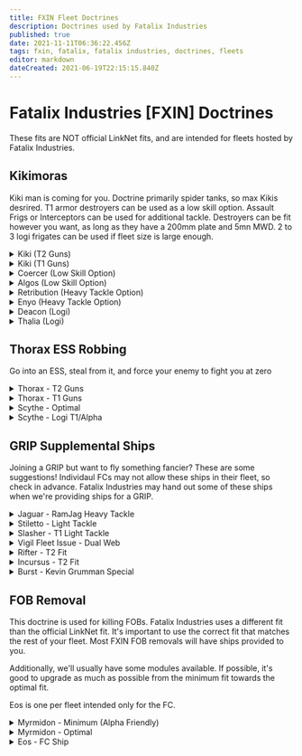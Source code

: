 ```yaml
---
title: FXIN Fleet Doctrines
description: Doctrines used by Fatalix Industries
published: true
date: 2021-11-11T06:36:22.456Z
tags: fxin, fatalix, fatalix industries, doctrines, fleets
editor: markdown
dateCreated: 2021-06-19T22:15:15.840Z
---
```


# Fatalix Industries [FXIN] Doctrines
These fits are NOT official LinkNet fits, and are intended for fleets hosted by Fatalix Industries.

## Kikimoras
Kiki man is coming for you. Doctrine primarily spider tanks, so max Kikis desrired. T1 armor destroyers can be used as a low skill option. Assault Frigs or Interceptors can be used for additional tackle.
Destroyers can be fit however you want, as long as they have a 200mm plate and 5mn MWD. 
2 to 3 logi frigates can be used if fleet size is large enough.
<details>
  <summary>Kiki (T2 Guns)</summary>
[Kikimora, Kiki FXIN Spider]

Reactive Armor Hardener
Multispectrum Energized Membrane II
Entropic Radiation Sink II
Federation Navy 200mm Steel Plates

Small Capacitor Booster II, Navy Cap Booster 200
Initiated Compact Warp Disruptor
5MN Y-T8 Compact Microwarpdrive

Light Entropic Disintegrator II, Tetryon Exotic Plasma S
Small Coaxial Compact Remote Armor Repairer

Small Trimark Armor Pump II
Small Trimark Armor Pump II
Small Explosive Armor Reinforcer I


Mystic S x500
Occult S x500
Nanite Repair Paste x50
Navy Cap Booster 200 x30
Baryon Exotic Plasma S x500
X5 Enduring Stasis Webifier x1
J5b Enduring Warp Scrambler x1

</details>

<details>
  <summary> Kiki (T1 Guns) </summary>
[Kikimora, Kiki FXIN Spider T1]

Reactive Armor Hardener
Multispectrum Energized Membrane II
Entropic Radiation Sink II
Federation Navy 200mm Steel Plates

Small Capacitor Booster II, Navy Cap Booster 200
Initiated Compact Warp Disruptor
5MN Y-T8 Compact Microwarpdrive

Light Scoped Entropic Disintegrator
Small Coaxial Compact Remote Armor Repairer

Small Trimark Armor Pump II
Small Trimark Armor Pump II
Small Explosive Armor Reinforcer I


Navy Cap Booster 200 x30
Baryon Exotic Plasma S x1000
Tetryon Exotic Plasma S x1000
Nanite Repair Paste x50
X5 Enduring Stasis Webifier x1
J5b Enduring Warp Scrambler x1
</details>

<details>
  <summary> Coercer (Low Skill Option) </summary>
[Coercer, Coercer Kiki Fleet]

Damage Control I
Mark I Compact Reactor Control Unit
200mm Rolled Tungsten Compact Plates

5MN Cold-Gas Enduring Microwarpdrive
Small F-RX Compact Capacitor Booster, Cap Booster 200

Small Focused Anode Particle Stream I, Imperial Navy Multifrequency S
Small Focused Anode Particle Stream I, Imperial Navy Multifrequency S
Small Focused Anode Particle Stream I, Imperial Navy Multifrequency S
Small Focused Anode Particle Stream I, Imperial Navy Multifrequency S
Small Focused Anode Particle Stream I, Imperial Navy Multifrequency S
Small Focused Anode Particle Stream I, Imperial Navy Multifrequency S
Small Focused Anode Particle Stream I, Imperial Navy Multifrequency S
Small Focused Anode Particle Stream I, Imperial Navy Multifrequency S

Small Capacitor Control Circuit I
Small Auxiliary Thrusters I
Small Ancillary Current Router I


Cap Booster 200 x30
Imperial Navy Microwave S x8
Standard S x8
</details>
<details>
 <summary> 
Algos (Low Skill Option)</summary>
[Algos, Algos PVP RR Newbro]

200mm Crystalline Carbonide Restrained Plates
Damage Control II
Overdrive Injector System II

5MN Cold-Gas Enduring Microwarpdrive
Drone Navigation Computer I
Small F-RX Compact Capacitor Booster, Cap Booster 200

Small I-ax Enduring Remote Armor Repairer
Small I-ax Enduring Remote Armor Repairer
Small I-ax Enduring Remote Armor Repairer
150mm Light 'Scout' Autocannon I, Carbonized Lead S
150mm Light 'Scout' Autocannon I, Carbonized Lead S
150mm Light 'Scout' Autocannon I, Carbonized Lead S

Small Explosive Armor Reinforcer I
Small Polycarbon Engine Housing I
Small Auxiliary Thrusters I


Hammerhead II x2
Hobgoblin II x3


Cap Booster 200 x32
Carbonized Lead S x480
Depleted Uranium S x480
EMP S x480
</details>
<details>
  <summary> 
Retribution (Heavy Tackle Option)</summary>
[Retribution, Retribution]
400mm Rolled Tungsten Compact Plates
EFFA Compact Assault Damage Control
Multispectrum Coating II
Multispectrum Coating II
Heat Sink II

Faint Epsilon Scoped Warp Scrambler
5MN Quad LiF Restrained Microwarpdrive

Dual Light Beam Laser II
Dual Light Beam Laser II
Dual Light Beam Laser II
Dual Light Beam Laser II
Small Energy Neutralizer II

Small Ancillary Current Router II
Small Thermal Armor Reinforcer I

Aurora S x4
Nanite Repair Paste x50
Gleam S x4
Imperial Navy Multifrequency S x4
</details>
<details>
  <summary> Enyo (Heavy Tackle Option)</summary>
[Enyo, Enyo]

400mm Rolled Tungsten Compact Plates
Magnetic Field Stabilizer II
Assault Damage Control II
Multispectrum Coating II

Initiated Compact Warp Scrambler
5MN Quad LiF Restrained Microwarpdrive
Fleeting Compact Stasis Webifier

Light Electron Blaster II
Light Electron Blaster II
Light Electron Blaster II
Light Electron Blaster II

Small Explosive Armor Reinforcer II
Small Trimark Armor Pump I


Hobgoblin II x1

Nanite Repair Paste x50
Void S x2000
Null S x1000
Caldari Navy Antimatter Charge S x1000
</details>
<details>
<summary>Deacon (Logi)</summary>
[Deacon, Deacon]

400mm Steel Plates II
Multispectrum Energized Membrane II
Micro Auxiliary Power Core II
Multispectrum Coating II
Damage Control II

5MN Quad LiF Restrained Microwarpdrive
Small F-RX Compact Capacitor Booster

Small Remote Armor Repairer II
Small Remote Armor Repairer II
Small Remote Armor Repairer II

Small Trimark Armor Pump II
Small Trimark Armor Pump II


Navy Cap Booster 400 x19
Nanite Repair Paste x40
Agency 'Overclocker' SB5 Dose II x1
Standard Mindflood Booster x1
</details>
<details>
<summary>Thalia (Logi)</summary>
[Thalia, Thalia MWD Fleet Null]

Explosive Energized Membrane II
400mm Rolled Tungsten Compact Plates
Multispectrum Energized Membrane II
Damage Control II

F-90 Compact Sensor Booster, Scan Resolution Script
Small Capacitor Booster II, Navy Cap Booster 400
5MN Y-T8 Compact Microwarpdrive

Small Remote Armor Repairer II
Small Remote Armor Repairer II
Small Solace Scoped Remote Armor Repairer

Small Trimark Armor Pump II
Small Ancillary Current Router I


Light Hull Maintenance Bot I x1


Navy Cap Booster 400 x20
Agency 'Overclocker' SB3 Dose I x1
Standard Mindflood Booster x1
</details>

## Thorax ESS Robbing
Go into an ESS, steal from it, and force your enemy to fight you at zero
<details>
  <summary>Thorax - T2 Guns</summary>
[Thorax, ESS Thorax]

Magnetic Field Stabilizer II
Magnetic Field Stabilizer II
Magnetic Field Stabilizer II
Damage Control II
Reactor Control Unit II

10MN Afterburner II
Large Shield Extender II
Large Shield Extender II
Stasis Webifier II

Heavy Neutron Blaster II
Heavy Neutron Blaster II
Heavy Neutron Blaster II
Heavy Neutron Blaster II
Heavy Neutron Blaster II

Medium Core Defense Field Extender I
Medium Core Defense Field Extender I
Medium Polycarbon Engine Housing I


Hobgoblin II x5
Hornet EC-300 x5


Null M x600
Void M x600
Caldari Navy Antimatter Charge M x600
Warp Disruptor II x1
Warp Scrambler II x1
</details>
<details>
  <summary> Thorax - T1 Guns</summary>
[Thorax, ESS Thorax T1]

Magnetic Field Stabilizer II
Magnetic Field Stabilizer II
Magnetic Field Stabilizer II
Damage Control II
Reactor Control Unit II

10MN Afterburner II
Large Shield Extender II
Large Shield Extender II
Stasis Webifier II

Modal Neutron Particle Accelerator I
Modal Neutron Particle Accelerator I
Modal Neutron Particle Accelerator I
Modal Neutron Particle Accelerator I, Antimatter Charge M
Modal Neutron Particle Accelerator I

Medium Core Defense Field Extender I
Medium Core Defense Field Extender I
Medium Polycarbon Engine Housing I

Hobgoblin I x5
Hornet EC-300 x5

Caldari Navy Antimatter Charge M x600
Warp Disruptor II x1
Warp Scrambler II x1
</details>
<details>
  <summary>Scythe - Optimal</summary>
[Scythe, AB Scythe Optimal]

Capacitor Power Relay II
Capacitor Power Relay II
Capacitor Power Relay II
Capacitor Power Relay II
Damage Control II

10MN Monopropellant Enduring Afterburner
Multispectrum Shield Hardener II
Multispectrum Shield Hardener II
Cap Recharger II
Large F-S9 Regolith Compact Shield Extender

Medium S95a Scoped Remote Shield Booster
Medium S95a Scoped Remote Shield Booster
Medium S95a Scoped Remote Shield Booster

Medium EM Shield Reinforcer I
Medium Core Defense Field Extender I
Medium Processor Overclocking Unit I

Acolyte II x4
Hornet EC-300 x5

Nanite Repair Paste x25
</details>
<details>
  <summary>Scythe - Logi T1/Alpha</summary>
[Scythe, AB Scythe Alpha]
  
IFFA Compact Damage Control
Type-D Restrained Capacitor Power Relay
Type-D Restrained Capacitor Power Relay
Type-D Restrained Capacitor Power Relay
Type-D Restrained Capacitor Power Relay

10MN Monopropellant Enduring Afterburner
Eutectic Compact Cap Recharger
Large F-S9 Regolith Compact Shield Extender
Compact Multispectrum Shield Hardener
Compact Multispectrum Shield Hardener

Medium S95a Scoped Remote Shield Booster
Medium S95a Scoped Remote Shield Booster
Medium S95a Scoped Remote Shield Booster

Medium EM Shield Reinforcer I
Medium Core Defense Field Extender I
Medium Core Defense Field Extender I

Acolyte I x9

Nanite Repair Paste x25
</details>


## GRIP Supplemental Ships
Joining a GRIP but want to fly something fancier? These are some suggestions! Individaul FCs may not allow these ships in their fleet, so check in advance. Fatalix Industries may hand out some of these ships when we're providing ships for a GRIP.
<details>
  <summary>Jaguar - RamJag Heavy Tackle</summary>
[Jaguar, Jaguar Heavy Tackle]

Assault Damage Control II
Nanofiber Internal Structure II
Nanofiber Internal Structure II

5MN Y-T8 Compact Microwarpdrive
Republic Fleet Medium Shield Extender
Medium Ancillary Shield Booster, Navy Cap Booster 50
Warp Scrambler II
Compact Explosive Shield Amplifier

Rocket Launcher II, Inferno Rage Rocket
Rocket Launcher II, Inferno Rage Rocket
[Empty High slot]
[Empty High slot]

Small Kinetic Shield Reinforcer II
Small Ancillary Current Router II

Hobgoblin II x4

Inferno Rage Rocket x400
Mjolnir Rage Rocket x400
Nova Rage Rocket x400
Scourge Rage Rocket x400
Navy Cap Booster 50 x50
Nanite Repair Paste x50
Caldari Navy Inferno Rocket x400
Caldari Navy Mjolnir Rocket x550
Caldari Navy Nova Rocket x400
Caldari Navy Scourge Rocket x400
</details>
<details>
  <summary>Stiletto - Light Tackle</summary>
[Stiletto, Fleet Light Tackle]

F-89 Compact Signal Amplifier
Overdrive Injector System II
Small Ancillary Armor Repairer

5MN Quad LiF Restrained Microwarpdrive
Faint Epsilon Scoped Warp Scrambler
Warp Disruptor II
Fleeting Compact Stasis Webifier

Small Ghoul Compact Energy Nosferatu
[Empty High slot]
Interdiction Nullifier I

Small Hyperspatial Velocity Optimizer II
Small Polycarbon Engine Housing II

Nanite Repair Paste x150  
  </details>
  <details>
  <summary>Slasher - T1 Light Tackle</summary>
[Slasher, Slasher Tackle Alpha]

Damage Control I
Type-D Restrained Nanofiber Structure

5MN Y-T8 Compact Microwarpdrive
Faint Scoped Warp Disruptor
Medium Azeotropic Restrained Shield Extender
Stasis Webifier I

125mm Gatling AutoCannon I
125mm Gatling AutoCannon I
125mm Gatling AutoCannon I
[Empty High slot]

Small Core Defense Field Extender I
Small Core Defense Field Extender I
Small Core Defense Field Extender I

Phased Plasma S x600
Republic Fleet Phased Plasma S x1000
J5b Enduring Warp Scrambler x1
  </details>
<details>
  <summary>Vigil Fleet Issue - Dual Web</summary>
[Vigil Fleet Issue, Vigil Fleet GRIP]

Damage Control II
Nanofiber Internal Structure II
Ballistic Control System II

5MN Y-T8 Compact Microwarpdrive
Medium Azeotropic Restrained Shield Extender
Stasis Webifier II
Stasis Webifier II

[Empty High slot]
Rocket Launcher II, Scourge Rage Rocket
Rocket Launcher II, Scourge Rage Rocket

Small Core Defense Field Extender I
Small Auxiliary Thrusters II
Small EM Shield Reinforcer II

Hobgoblin II x3

Inferno Javelin Rocket x200
Mjolnir Javelin Rocket x200
Nova Rage Rocket x200
Scourge Rage Rocket x200
</details>
<details>
  <summary>Rifter - T2 Fit</summary>
[Rifter, Rifter - GRIP T2]

Damage Control II
Gyrostabilizer II
Micro Auxiliary Power Core I
Nanofiber Internal Structure II

5MN Y-T8 Compact Microwarpdrive
Medium Azeotropic Restrained Shield Extender
Initiated Compact Warp Scrambler

200mm AutoCannon II, Hail S
200mm AutoCannon II, Hail S
200mm AutoCannon II, Hail S

Small EM Shield Reinforcer I
Small Core Defense Field Extender I
Small Processor Overclocking Unit I

Hail S x1000
Phased Plasma S x2000
Republic Fleet Phased Plasma S x1000
</details>
<details>
  <summary>Incursus - T2 Fit</summary>
[Incursus, Incursus - GRIP T2]

Damage Control II
Magnetic Field Stabilizer II
Nanofiber Internal Structure II
Micro Auxiliary Power Core I

5MN Y-T8 Compact Microwarpdrive
Medium Azeotropic Restrained Shield Extender
Initiated Compact Warp Scrambler

Light Ion Blaster II
Light Ion Blaster II
Light Ion Blaster II

Small EM Shield Reinforcer I
Small Core Defense Field Extender I
Small Processor Overclocking Unit I

Warrior II x1

Null S x1000
Void S x1000
Antimatter Charge S x2000
Caldari Navy Antimatter Charge S x1000
  </details>
<details>
  <summary>Burst - Kevin Grumman Special</summary>
[Burst, Burst Kevin Special]

Damage Control II
Micro Auxiliary Power Core I
Micro Auxiliary Power Core I

5MN Quad LiF Restrained Microwarpdrive
Small Shield Extender I
Small F-RX Compact Capacitor Booster, Navy Cap Booster 400

Small S95a Scoped Remote Shield Booster
Small S95a Scoped Remote Shield Booster
Medium Ancillary Remote Shield Booster, Navy Cap Booster 50

Small Ancillary Current Router I
Small EM Shield Reinforcer I
Small Thermal Shield Reinforcer I

Warrior I x1
</details>

## FOB Removal
This doctrine is used for killing FOBs. Fatalix Industries uses a different fit than the official LinkNet fit. It's important to use the correct fit that matches the rest of your fleet. Most FXIN FOB removals will have ships provided to you.

Additionally, we'll usually have some modules available. If possible, it's good to upgrade as much as possible from the minimum fit towards the optimal fit. 

Eos is one per fleet intended only for the FC.

<details>
  <summary>Myrmidon - Minimum (Alpha Friendly)</summary>
[Myrmidon, Myrmidon - FXIN FOB Minimum (Alpha)]

Damage Control II
True Sansha EM Armor Hardener
True Sansha EM Armor Hardener
True Sansha Thermal Armor Hardener
True Sansha Thermal Armor Hardener
Drone Damage Amplifier II

Denny Enduring Omnidirectional Tracking Link
Large Compact Pb-Acid Cap Battery
Cap Recharger II
Cap Recharger II
Cap Recharger II

Drone Link Augmentor I
Large Remote Capacitor Transmitter II
Medium Remote Capacitor Transmitter II
Medium Solace Scoped Remote Armor Repairer
Medium Solace Scoped Remote Armor Repairer

Medium EM Armor Reinforcer I
Medium Thermal Armor Reinforcer I
Medium Remote Repair Augmentor I

Imperial Navy Acolyte x5
Imperial Navy Infiltrator x5
Imperial Navy Praetor x5

Standard Mindflood Booster

Nanite Repair Paste x100
Tracking Speed Script x1
</details>

<details>
  <summary>Myrmidon - Optimal</summary>
[Myrmidon, Myrmidon - FXIN FOB Optimal]

Damage Control II
True Sansha EM Armor Hardener
True Sansha EM Armor Hardener
True Sansha Thermal Armor Hardener
True Sansha Thermal Armor Hardener
Drone Damage Amplifier II

Omnidirectional Tracking Link II
Large Cap Battery II
Cap Recharger II
Cap Recharger II
Cap Recharger II

Drone Link Augmentor II
Large Remote Capacitor Transmitter II
Medium Remote Capacitor Transmitter II
Medium Remote Armor Repairer II
Medium Remote Armor Repairer II

Medium Remote Repair Augmentor I
Medium EM Armor Reinforcer I
Medium Thermal Armor Reinforcer I

Acolyte II x5
Infiltrator II x5
Praetor II x5

Standard Mindflood Booster

Nanite Repair Paste x100
Tracking Speed Script x1
</details>
<details>
  <summary>Eos - FC Ship</summary>
[Eos, Eos - FC FXIN FOB]

EM Armor Hardener II
Thermal Armor Hardener II
Drone Damage Amplifier II
Drone Damage Amplifier II
Drone Damage Amplifier II
Omnidirectional Tracking Enhancer II
Omnidirectional Tracking Enhancer II

Large Cap Battery II
Cap Recharger II
Target Painter II
Target Painter II

Armor Command Burst II, Armor Energizing Charge
Armor Command Burst II, Rapid Repair Charge
Centum A-Type Medium Remote Armor Repairer
Large Remote Capacitor Transmitter II
Medium Remote Capacitor Transmitter II

Medium EM Armor Reinforcer II
Medium Thermal Armor Reinforcer I

Infiltrator II x5
Ogre II x5
Praetor II x5

Armored Command Mindlink

Armor Energizing Charge x600
Rapid Repair Charge x600
Nanite Repair Paste x250
Standard Mindflood Booster x1
</details>
